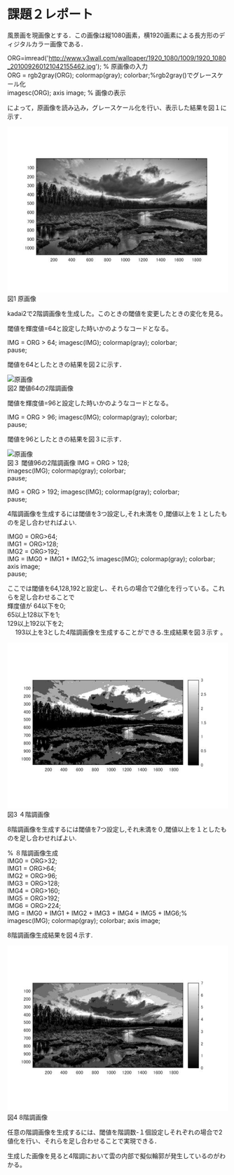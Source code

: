 ﻿# 課題２レポート

風景画を現画像とする．この画像は縦1080画素，横1920画素による長方形のディジタルカラー画像である．

ORG=imread('http://www.v3wall.com/wallpaper/1920_1080/1009/1920_1080_201009260121042155462.jpg'); % 原画像の入力  
ORG = rgb2gray(ORG); colormap(gray); colorbar;%rgb2gray()でグレースケール化  
imagesc(ORG); axis image; % 画像の表示  

によって，原画像を読み込み，グレースケール化を行い、表示した結果を図１に示す．  

![原画像](https://github.com/MogmogPakupaku/lecture_image_processing/blob/master/image/kadai2_gryorg.jpg)  
図1 原画像

kadai2で2階調画像を生成した。このときの閾値を変更したときの変化を見る。

閾値を輝度値=64と設定した時いかのようなコードとなる。

IMG = ORG > 64; 
imagesc(IMG); colormap(gray); colorbar;  
pause; 

閾値を64としたときの結果を図２に示す．  

![原画像](https://github.com/MogmogPakupaku/lecture_image_processing/blob/master/image/kadai3_2.jpg)  
図2 閾値64の2階調画像 

閾値を輝度値=96と設定した時いかのようなコードとなる。

IMG = ORG > 96; 
imagesc(IMG); colormap(gray); colorbar;  
pause; 

閾値を96としたときの結果を図３に示す．  

![原画像](https://github.com/MogmogPakupaku/lecture_image_processing/blob/master/image/kadai3_3.jpg)  
図３ 閾値96の2階調画像 
IMG = ORG > 128;  
imagesc(IMG); colormap(gray); colorbar;  
pause; 

IMG = ORG > 192; 
imagesc(IMG); colormap(gray); colorbar;  
pause;  

 

4階調画像を生成するには閾値を3つ設定し,それ未満を０,閾値以上を１としたものを足し合わせればよい.

IMG0 = ORG>64;  
IMG1 = ORG>128;  
IMG2 = ORG>192;  
IMG = IMG0 + IMG1 + IMG2;% 
imagesc(IMG); colormap(gray); colorbar;  axis image;  
pause;   

ここでは閾値を64,128,192と設定し、それらの場合で2値化を行っている。これらを足し合わせることで  
輝度値が        64以下を0;  
         65以上128以下を1;  
        129以上192以下を2;  
        　      193以上を3とした4階調画像を生成することができる.生成結果を図３示す 。

![原画像](https://github.com/MogmogPakupaku/lecture_image_processing/blob/master/image/kadai2_2.jpg)  
図3 ４階調画像

8階調画像を生成するには閾値を7つ設定し,それ未満を０,閾値以上を１としたものを足し合わせればよい.    

% ８階調画像生成  
IMG0 = ORG>32;    
IMG1 = ORG>64;    
IMG2 = ORG>96;    
IMG3 = ORG>128;   
IMG4 = ORG>160;   
IMG5 = ORG>192;   
IMG6 = ORG>224;   
IMG = IMG0 + IMG1 + IMG2 + IMG3  + IMG4 + IMG5 + IMG6;%        
imagesc(IMG); colormap(gray); colorbar; axis image;   

8階調画像生成結果を図４示す.

![原画像](https://github.com/MogmogPakupaku/lecture_image_processing/blob/master/image/kadai2_3.jpg)  
図4 8階調画像

任意の階調画像を生成するには、閾値を階調数-１個設定しそれぞれの場合で2値化を行い、それらを足し合わせることで実現できる．　　

生成した画像を見ると4階調において雲の内部で擬似輪郭が発生しているのがわかる。
